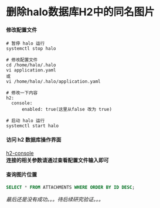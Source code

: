 # 删除halo数据库H2中的同名图片

#### 修改配置文件
```shell
# 暂停 halo 运行
systemctl stop halo  

# 修改配置文件
cd /home/halo/.halo
vi application.yaml  
或
vi /home/halo/.halo/application.yaml  

# 修改一下内容
h2:
  console:
      enabled: true(这里从false 改为 true)

# 启动 halo 运行
systemctl start halo
```

#### 访问 h2 数据库操作界面
[h2-console](https://fx67ll.xyz/h2-console)  
**连接的相关参数请通过查看配置文件输入即可**

#### 查询图片位置
```SQL
SELECT * FROM ATTACHMENTS WHERE ORDER BY ID DESC;
```

*最后还是没有成功。。。待后续研究验证。。。*
